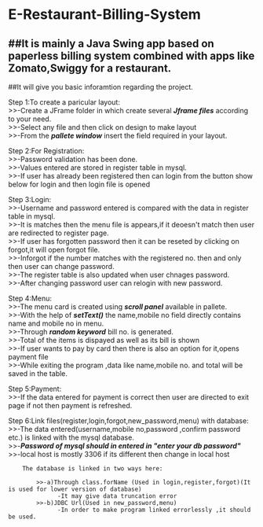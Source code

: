 # E-Restaurant-Billing-System

##It is mainly a Java Swing app based on paperless billing system combined with apps like Zomato,Swiggy for a restaurant.
------------------------------------------------------------------------------------------------------------------------

##It will give you basic inforamtion regarding the project.

Step 1:To create a paricular layout:<br>
         >>-Create a JFrame folder in which create several <strong><em>Jframe files</strong></em> according to your need.<br>
         >>-Select any file and then click on design to make layout<br>
         >>-From the <strong><em>pallete window</strong></em> insert the field required in your layout.<br>
     
Step 2:For Registration:<br>
        >>-Password validation has been done.<br>
        >>-Values entered are stored in register table in mysql.<br>
        >>-If user has already been registered then can login from the button show below for login and then login file is opened<br>
      
Step 3:Login:<br>
        >>-Username and password entered is compared with the data in register table in mysql.<br>
        >>-It is matches then the menu file is appears,if it deoesn't match then user are redirected to register page.<br>
        >>-If user has forgotten password then it can be reseted by clicking on forgot,it will open forgot file.<br>
        >>-Inforgot if the number matches with the registered no. then and only then user can change password.<br>
        >>-The register table is also updated when user chnages password.<br>
        >>-After changing password user can relogin with new password.<br>
        
Step 4:Menu:<br>
        >>-The menu card is created using <strong><em>scroll panel</strong></em> available in pallete.<br>
        >>-With the help of <strong><em>setText()</strong></em> the name,mobile no field directly contains name and mobile no in menu.<br>
        >>-Through <strong><em>random keyword</strong></em> bill no. is generated.<br>
        >>-Total of the items is dispayed as well as its bill is shown<br>
        >>-If user wants to pay by card then there is also an option for it,opens payment file<br>
        >>-While exiting the program ,data like name,mobile no. and total will be saved in the table.<br>

Step 5:Payment:<br>
        >>-If the data entered for payment is correct then user are directed to exit page if not then payment is refreshed.<br>
        
Step 6:Link files(register,login,forgot,new_password,menu) with database:<br>
        >>-The data entered(username,mobile no,password ,confirm password etc.) is linked with the mysql database.<br>
        >>-<strong><em>Password of mysql should in entered in "enter your db password"</strong></em><br>
        >>-local host is mostly 3306 if its different then change in local host<br> 
        
        The database is linked in two ways here: 
            
            >>-a)Through class.forName (Used in login,register,forgot)(It is used for lower version of database)
                  -It may give data truncation error
            >>-b)JDBC Url(Used in new_password,menu)
                  -In order to make program linked errorlessly ,it should be used.
                  
      
